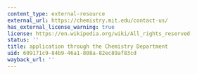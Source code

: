 ```yaml
---
content_type: external-resource
external_url: https://chemistry.mit.edu/contact-us/
has_external_license_warning: true
license: https://en.wikipedia.org/wiki/All_rights_reserved
status: ''
title: application through the Chemistry Department
uid: 609171c9-84b9-46a1-808a-82ec89af83cd
wayback_url: ''
---
```

